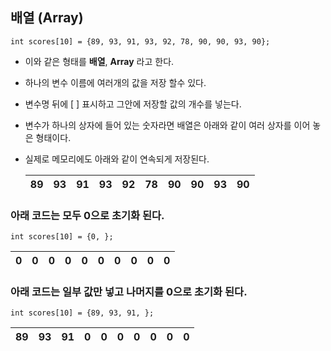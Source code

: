 ## 배열 (Array)
```
int scores[10] = {89, 93, 91, 93, 92, 78, 90, 90, 93, 90};
```

* 이와 같은 형태를 **배열**, **Array** 라고 한다.
* 하나의 변수 이름에 여러개의 값을 저장 할수 있다. 
* 변수명 뒤에 [ ] 표시하고 그안에 저장할 값의 개수를 넣는다. 
* 변수가 하나의 상자에 들어 있는 숫자라면 배열은 아래와 같이 여러 상자를 이어 놓은 형태이다. 
* 실제로 메모리에도 아래와 같이 연속되게 저장된다.

	| 89 | 93 | 91 | 93 | 92 | 78 | 90 | 90 | 93 | 90 |
	|----|----|----|----|----|----|----|----|----|----|   

### 아래 코드는 모두 0으로 초기화 된다. 
```
int scores[10] = {0, };
```
  
| 0 | 0 | 0 | 0 | 0 | 0 | 0 | 0 | 0 | 0 |
|----|----|----|----|----|----|----|----|----|----| 
  
### 아래 코드는 일부 값만 넣고 나머지를 0으로 초기화 된다.

```
int scores[10] = {89, 93, 91, };
```

| 89 | 93 | 91 | 0 | 0 | 0 | 0 | 0 | 0 | 0 |
|----|----|----|----|----|----|----|----|----|----|   
